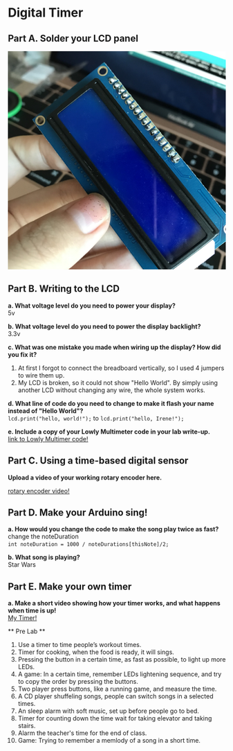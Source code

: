 # Digital Timer
 
## Part A. Solder your LCD panel
![Image of SolderLCD](https://github.com/zicongwei/IDD-Fa19-Lab2/blob/master/sold.jpeg)

## Part B. Writing to the LCD
 
**a. What voltage level do you need to power your display?**    
5v

**b. What voltage level do you need to power the display backlight?**  
3.3v
   
**c. What was one mistake you made when wiring up the display? How did you fix it?**  
1) At first I forgot to connect the breadboard vertically, so I used 4 jumpers to wire them up.
2) My LCD is broken, so it could not show "Hello World". By simply using another LCD without changing any wire, the whole system works. 

**d. What line of code do you need to change to make it flash your name instead of "Hello World"?**    
`lcd.print("hello, world!");` to `lcd.print("hello, Irene!");`

**e. Include a copy of your Lowly Multimeter code in your lab write-up.**  
[link to Lowly Multimer code!](https://github.com/zicongwei/IDD-Fa19-Lab2/blob/master/voltmeter.ino)

## Part C. Using a time-based digital sensor

**Upload a video of your working rotary encoder here.**  

[rotary encoder video!](https://youtu.be/nD4gTdD3ntg)

## Part D. Make your Arduino sing!

**a. How would you change the code to make the song play twice as fast?**   
change the noteDuration  
`int noteDuration = 1000 / noteDurations[thisNote]/2;`
  
**b. What song is playing?**  
Star Wars

## Part E. Make your own timer

**a. Make a short video showing how your timer works, and what happens when time is up!**  
[My Timer!](https://youtu.be/-ktWo4iBLG8)

** Pre Lab **
1. Use a timer to time people’s workout times. 
2. Timer for cooking, when the food is ready, it will sings.
3. Pressing the button in a certain time, as fast as possible, to light up more LEDs.
4. A game: In a certain time, remember LEDs lightening sequence, and try to copy the order by pressing the buttons.
5. Two player press buttons, like a running game, and measure the time.
6. A CD player shuffeling songs,  people can switch songs in a selected times.
7. An sleep alarm with soft music, set up before people go to bed.
8. Timer for counting down the time wait for taking elevator and taking stairs.
9. Alarm the teacher's time for the end of class.
10. Game: Trying to remember a memlody of a song in a short time. 

